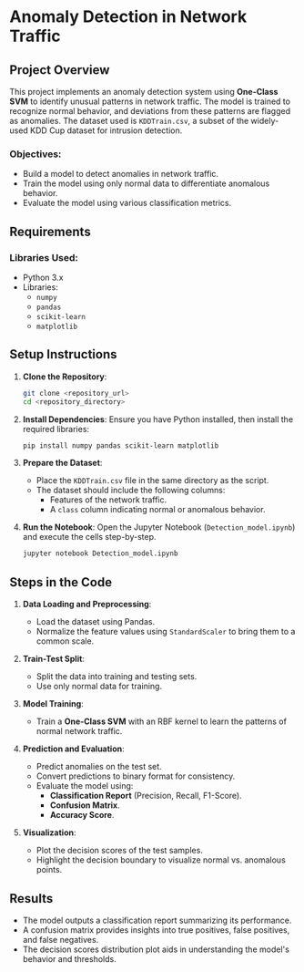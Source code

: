 # Anomaly Detection in Network Traffic

## Project Overview
This project implements an anomaly detection system using **One-Class SVM** to identify unusual patterns in network traffic. The model is trained to recognize normal behavior, and deviations from these patterns are flagged as anomalies. The dataset used is `KDDTrain.csv`, a subset of the widely-used KDD Cup dataset for intrusion detection.

### Objectives:
- Build a model to detect anomalies in network traffic.
- Train the model using only normal data to differentiate anomalous behavior.
- Evaluate the model using various classification metrics.

## Requirements

### Libraries Used:
- Python 3.x
- Libraries:
  - `numpy`
  - `pandas`
  - `scikit-learn`
  - `matplotlib`

## Setup Instructions

1. **Clone the Repository**:
   ```bash
   git clone <repository_url>
   cd <repository_directory>
   ```

2. **Install Dependencies**:
   Ensure you have Python installed, then install the required libraries:
   ```bash
   pip install numpy pandas scikit-learn matplotlib
   ```

3. **Prepare the Dataset**:
   - Place the `KDDTrain.csv` file in the same directory as the script.
   - The dataset should include the following columns:
     - Features of the network traffic.
     - A `class` column indicating normal or anomalous behavior.

4. **Run the Notebook**:
   Open the Jupyter Notebook (`Detection_model.ipynb`) and execute the cells step-by-step.
   ```bash
   jupyter notebook Detection_model.ipynb
   ```

## Steps in the Code

1. **Data Loading and Preprocessing**:
   - Load the dataset using Pandas.
   - Normalize the feature values using `StandardScaler` to bring them to a common scale.

2. **Train-Test Split**:
   - Split the data into training and testing sets.
   - Use only normal data for training.

3. **Model Training**:
   - Train a **One-Class SVM** with an RBF kernel to learn the patterns of normal network traffic.

4. **Prediction and Evaluation**:
   - Predict anomalies on the test set.
   - Convert predictions to binary format for consistency.
   - Evaluate the model using:
     - **Classification Report** (Precision, Recall, F1-Score).
     - **Confusion Matrix**.
     - **Accuracy Score**.

5. **Visualization**:
   - Plot the decision scores of the test samples.
   - Highlight the decision boundary to visualize normal vs. anomalous points.

## Results

- The model outputs a classification report summarizing its performance.
- A confusion matrix provides insights into true positives, false positives, and false negatives.
- The decision scores distribution plot aids in understanding the model's behavior and thresholds.

